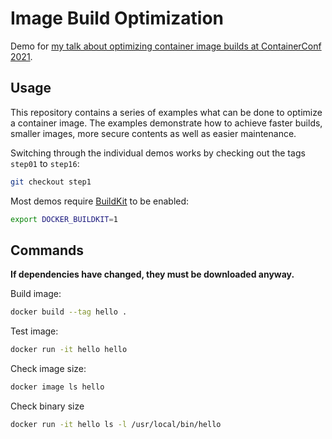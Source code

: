 # Image Build Optimization

Demo for [my talk about optimizing container image builds at ContainerConf 2021]().

## Usage

This repository contains a series of examples what can be done to optimize a container image. The examples demonstrate how to achieve faster builds, smaller images, more secure contents as well as easier maintenance.

Switching through the individual demos works by checking out the tags `step01` to `step16`:

```bash
git checkout step1
```

Most demos require [BuildKit](https://github.com/moby/buildkit) to be enabled:

```bash
export DOCKER_BUILDKIT=1
```

## Commands

**If dependencies have changed, they must be downloaded anyway.**

Build image:

```bash
docker build --tag hello .
```

Test image:

```bash
docker run -it hello hello
```

Check image size:

```bash
docker image ls hello
```

Check binary size

```bash
docker run -it hello ls -l /usr/local/bin/hello
```
